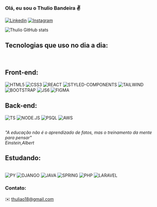 ### Olá, eu sou o Thulio Bandeira ✌️

[![Linkedin](https://img.shields.io/badge/LinkedIn-0077B5?style=for-the-badge&logo=linkedin&logoColor=white)](https://www.linkedin.com/in/thuliobandeiradev/)
[![Instagram](https://img.shields.io/badge/Instagram-E4405F?style=for-the-badge&logo=instagram&logoColor=white)](https://www.instagram.com/__tobr/)

![Thulio GitHub stats](https://github-readme-stats.vercel.app/api?username=ThulioBandeira&show_icons=true&theme=dracula)

## Tecnologias que uso no dia a dia:

<div style= "display: inline_block"><br/>  
<h2>Front-end:</h2>
<img align='center'alt='HTML5'src='https://img.shields.io/badge/HTML5-E34F26?style=for-the-badge&logo=html5&logoColor=white
'>
<img align='center'alt='CSS3'src='https://img.shields.io/badge/CSS3-1572B6?style=for-the-badge&logo=css3&logoColor=white
'>
<img align='center'alt='REACT'src='https://img.shields.io/badge/React-20232A?style=for-the-badge&logo=react&logoColor=61DAFB
'>
<img align='center'alt='STYLED-COMPONENTS'src='https://img.shields.io/badge/styled--components-DB7093?style=for-the-badge&logo=styled-components&logoColor=white
'>
<img align='center'alt='TAILWIND'src='https://img.shields.io/badge/Tailwind_CSS-38B2AC?style=for-the-badge&logo=tailwind-css&logoColor=white
'>
<img align='center'alt='BOOTSTRAP'src='https://img.shields.io/badge/Bootstrap-563D7C?style=for-the-badge&logo=bootstrap&logoColor=white
'>
<img align='center'alt='JS6'src='https://img.shields.io/badge/JavaScript-F7DF1E?style=for-the-badge&logo=javascript&logoColor=black
'>
<img align='center'alt='FIGMA'src='https://img.shields.io/badge/Figma-F24E1E?style=for-the-badge&logo=figma&logoColor=white
'>
<h2>Back-end:</h2> 
<img align='center'alt='TS'src='https://img.shields.io/badge/TypeScript-007ACC?style=for-the-badge&logo=typescript&logoColor=white
'> 
<img align='center'alt='NODE.JS'src='https://img.shields.io/badge/Node.js-43853D?style=for-the-badge&logo=node.js&logoColor=white
'> 
<img align='center'alt='PSQL'src='https://img.shields.io/badge/PostgreSQL-316192?style=for-the-badge&logo=postgresql&logoColor=white
'>
<img align='center'alt='AWS'src='https://img.shields.io/badge/Amazon_AWS-232F3E?style=for-the-badge&logo=amazon-aws&logoColor=white
'>

</div><br/>

<p><cite>"A educação não é o aprendizado de fatos, mas o treinamento da mente para pensar" <br/>Einstein,Albert</cite></p>

## Estudando:
<div style='display: inline-block'></br> 
<img align='center'alt='PY'src='https://img.shields.io/badge/Python-14354C?style=for-the-badge&logo=python&logoColor=white
'>
<img align='center'alt='DJANGO'src='https://img.shields.io/badge/Django-092E20?style=for-the-badge&logo=django&logoColor=white
'>
<img align='center'alt='JAVA'src='https://img.shields.io/badge/Java-ED8B00?style=for-the-badge&logo=openjdk&logoColor=white
'>
<img align='center'alt='SPRING'src='https://img.shields.io/badge/Spring-6DB33F?style=for-the-badge&logo=spring&logoColor=white
'>
<img align='center'alt='PHP'src='https://img.shields.io/badge/PHP-777BB4?style=for-the-badge&logo=php&logoColor=white
'>
<img align='center'alt='LARAVEL'src='https://img.shields.io/badge/Laravel-FF2D20?style=for-the-badge&logo=laravel&logoColor=white
'>
</div>
</br>

### Contato:
✉️ thuliao18@gmail.com

